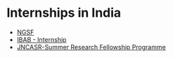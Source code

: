 # Internships in India

- [NGSF](https://ngsf.in/ngs-internship-program/)
- [IBAB - Internship](https://www.ibab.ac.in/research/internship/)
- [JNCASR-Summer Research Fellowship Programme](https://www.jncasr.ac.in/academic/fandeprogrammes/srfp)
